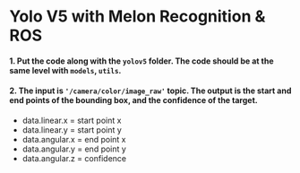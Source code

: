 # Yolo V5 with Melon Recognition & ROS

#### 1. Put the code along with the ```yolov5``` folder. The code should be at the same level with ```models```, ```utils```.

#### 2. The input is ```'/camera/color/image_raw'``` topic. The output is the start and end points of the bounding box, and the confidence of the target.

* data.linear.x = start point x
* data.linear.y = start point y
* data.angular.x = end point x
* data.angular.y = end point y
* data.angular.z = confidence
